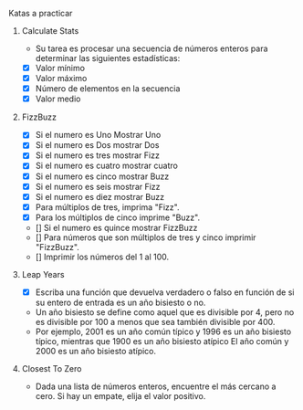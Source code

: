 ﻿Katas a practicar

1. Calculate Stats
    * Su tarea es procesar una secuencia de números enteros para determinar las siguientes estadísticas:

    - [x] Valor mínimo
    - [x] Valor máximo
    - [x] Número de elementos en la secuencia
    - [x] Valor medio
2. FizzBuzz
    - [x] Si el numero es Uno Mostrar Uno
    - [x] Si el numero es Dos mostrar Dos
    - [x] Si el numero es tres mostrar Fizz
    - [x] Si el numero es cuatro mostrar cuatro
    - [x] Si el numero es cinco mostrar Buzz
    - [x] Si el numero es seis mostrar Fizz
    - [x] Si el numero es diez mostrar Buzz
    - [x] Para múltiplos de tres, imprima "Fizz".
    - [x] Para los múltiplos de cinco imprime "Buzz".
    - [] Si el numero es quince mostrar FizzBuzz
    - [] Para números que son múltiplos de tres y cinco imprimir "FizzBuzz".
    - [] Imprimir los números del 1 al 100.
3. Leap Years
    - [x] Escriba una función que devuelva verdadero o falso en función de si su entero de entrada es un año bisiesto o
      no.

    * Un año bisiesto se define como aquel que es divisible por 4, pero no es divisible por 100 a menos que sea también
      divisible por 400.
    * Por ejemplo, 2001 es un año común típico y 1996 es un año bisiesto típico, mientras que 1900 es un año bisiesto
      atípico El año común y 2000 es un año bisiesto atípico.
4. Closest To Zero
    * Dada una lista de números enteros, encuentre el más cercano a cero. Si hay un empate, elija el valor positivo.